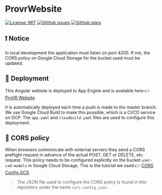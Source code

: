 # ProvrWebsite

[![License: MIT](https://img.shields.io/badge/License-MIT-yellow.svg)](https://opensource.org/licenses/MIT)
[![GitHub issues](https://img.shields.io/github/issues/ProVR-Norway/ProvrWebsite.svg)](https://GitHub.com/Naereen/StrapDown.js/issues/)
[![GitHub stars](https://img.shields.io/github/stars/ProVR-Norway/ProvrWebsite.svg?style=social&label=Star&maxAge=2592000)](https://GitHub.com/Naereen/StrapDown.js/stargazers/)

## ❗️ Notice

In local development the application must listen on port 4200. If not, the CORS policy on Google Cloud Storage for the bucket used must be updated.

## 🚀 Deployment

This Angular webiste is deployed to App Engine and is available here 👉 [ProVR Website](https://vr-collaboration-room.ey.r.appspot.com)

It is automatically deployed each time a push is made to the master branch. We use Google Cloud Build to make this possible, which is a CI/CD service on GCP. The `app.yaml` and `cloudbuild.yaml` files are used to configure this deployment.

## 🚨 CORS policy

When browsers comminicate with external servers they send a CORS preflight request in advance of the actual POST, GET or DELETE, etc. request. This policy needs to be configured explicitly on the bucket `user-cad-models` in Google Cloud Storage. This is the tutorial we used 👉 [CORS Config GCS](https://cloud.google.com/storage/docs/configuring-cors). 

> The JSON file used to configure the CORS policy is found in this repository under the name `cors-config.json`.
